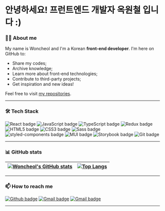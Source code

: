 # 안녕하세요! 프런트엔드 개발자 옥원철 입니다 :)

### 👨‍💻 About me

My name is Woncheol and I'm a Korean **front-end developer**. I'm here on GitHub to:
- Share my codes;
- Archive knowledge;
- Learn more about front-end technologies;
- Contribute to third-party projects;
- Get inspiration and new ideas!

Feel free to visit [my repositories](https://github.com/okcleff?tab=repositories). 

---

### 🛠 Tech Stack

![React badge](https://img.shields.io/badge/react-61DAFB?style=for-the-badge&logo=react&logoColor=white)  ![JavaScript badge](https://img.shields.io/badge/javascript-F7DF1E?style=for-the-badge&logo=javascript&logoColor=white) ![TypeScript badge](https://img.shields.io/badge/typescript-3178C6?style=for-the-badge&logo=typescript&logoColor=white) ![Redux badge](https://img.shields.io/badge/redux-764ABC?style=for-the-badge&logo=redux&logoColor=white) ![HTML5 badge](https://img.shields.io/badge/HTML5-E34F26?style=for-the-badge&logo=html5&logoColor=white) ![CSS3 badge](https://img.shields.io/badge/CSS3-1572B6?style=for-the-badge&logo=css3&logoColor=white) ![Sass badge](https://img.shields.io/badge/Sass-CC6699?style=for-the-badge&logo=Sass&logoColor=white) ![styled-components badge](https://img.shields.io/badge/styled--components-DB7093?style=for-the-badge&logo=styledcomponents&logoColor=white) ![MUI badge](https://img.shields.io/badge/mui-007FFF?style=for-the-badge&logo=mui&logoColor=white) ![Storybook badge](https://img.shields.io/badge/STORYBOOK-FF4785?style=for-the-badge&logo=storybook&logoColor=white) ![Git badge](https://img.shields.io/badge/GIT-F05032?style=for-the-badge&logo=git&logoColor=white) 

---

### 📊 GitHub stats


[![Woncheol's GitHub stats](https://github-readme-stats.vercel.app/api?username=okcleff&show_icons=true&theme=dark&text_color=fff&border_color=79ff97&hide_title=true)](https://github.com/okcleff) | [![Top Langs](https://github-readme-stats.vercel.app/api/top-langs/?username=okcleff&theme=dark&text_color=fff&border_color=79ff97&layout=compact)](https://github.com/okcleff) 
| ----------- | ------------ |

---

### 📫 How to reach me

[![Github badge](https://img.shields.io/badge/okcleff-100000?style=for-the-badge&logo=github&logoColor=white)](https://github.com/okcleff) [![Gmail badge](https://img.shields.io/badge/okcleff@gmail.com-c5221f?style=for-the-badge&logo=gmail&logoColor=white)](mailto:okcleff@gmail.com) [![Gmail badge](https://img.shields.io/badge/okwc@onionfive.io-c5221f?style=for-the-badge&logo=gmail&logoColor=white)](mailto:okwc@onionfive.io)

---
